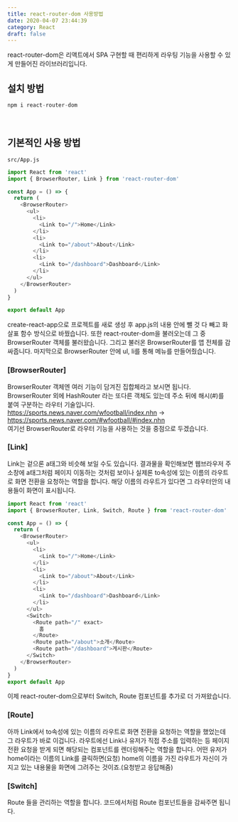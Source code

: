 ```yaml
---
title: react-router-dom 사용방법
date: 2020-04-07 23:44:39
category: React
draft: false
---
```


react-router-dom은 리액트에서 SPA 구현할 때 편리하게 라우팅 기능을 사용할 수 있게 만들어진 라이브러리입니다.

## 설치 방법

```javascript
npm i react-router-dom
```

</br>

## 기본적인 사용 방법

`src/App.js`

```javascript
import React from 'react'
import { BrowserRouter, Link } from 'react-router-dom'

const App = () => {
  return (
    <BrowserRouter>
      <ul>
        <li>
          <Link to="/">Home</Link>
        </li>
        <li>
          <Link to="/about">About</Link>
        </li>
        <li>
          <Link to="/dashboard">Dashboard</Link>
        </li>
      </ul>
    </BrowserRouter>
  )
}

export default App
```

create-react-app으로 프로젝트를 새로 생성 후 app.js의 내용 안에 뺄 것 다 빼고 화살표 함수 방식으로 바꿨습니다.
또한 react-router-dom을 불러오는데 그 중 BrowserRouter 객체를 불러왔습니다.
그리고 불러온 BrowserRouter를 앱 전체를 감싸줍니다.
마지막으로 BrowserRouter 안에 ul, li를 통해 메뉴를 만들어줬습니다.

### [BrowserRouter]

BrowserRouter 객체엔 여러 기능이 담겨진 집합체라고 보시면 됩니다.
BrowserRouter 외에 HashRouter 라는 또다른 객체도 있는데 주소 뒤에 해시(#)를 붙여 구분하는 라우터 기술입니다.
<https://sports.news.naver.com/wfootball/index.nhn> ->
<https://sports.news.naver.com/#wfootball/#index.nhn></br>
여기선 BrowserRouter로 라우터 기능을 사용하는 것을 중점으로 두겠습니다.

### [Link]

Link는 겉으론 a태그와 비슷해 보일 수도 있습니다. 결과물을 확인해보면 웹브라우저 주소창에 a태그처럼 페이지 이동하는 것처럼 보이나 실제론 to속성에 있는 이름의 라우트로 화면 전환을 요청하는 역할을 합니다. 해당 이름의 라우트가 있다면 그 라우터안의 내용들이 화면이 표시됩니다.

```javascript
import React from 'react'
import { BrowserRouter, Link, Switch, Route } from 'react-router-dom'

const App = () => {
  return (
    <BrowserRouter>
      <ul>
        <li>
          <Link to="/">Home</Link>
        </li>
        <li>
          <Link to="/about">About</Link>
        </li>
        <li>
          <Link to="/dashboard">Dashboard</Link>
        </li>
      </ul>
      <Switch>
        <Route path="/" exact>
          홈
        </Route>
        <Route path="/about">소개</Route>
        <Route path="/dashboard">게시판</Route>
      </Switch>
    </BrowserRouter>
  )
}
export default App
```

이제 react-router-dom으로부터 Switch, Route 컴포넌트를 추가로 더 가져왔습니다.

### [Route]

아까 Link에서 to속성에 있는 이름의 라우트로 화면 전환을 요청하는 역할을 했었는데 그 라우트가 바로 이겁니다.
라우트에선 Link나 유저가 직접 주소를 입력하는 등 페이지 전환 요청을 받게 되면 해당되는 컴포넌트를 렌더링해주는 역할을 합니다.
어떤 유저가 home이라는 이름의 Link를 클릭하면(요청) home의 이름을 가진 라우트가 자신이 가지고 있는 내용물을 화면에 그려주는 것이죠.(요청받고 응답해줌)

### [Switch]

Route 들을 관리하는 역할을 합니다. 코드에서처럼 Route 컴포넌트들을 감싸주면 됩니다.
